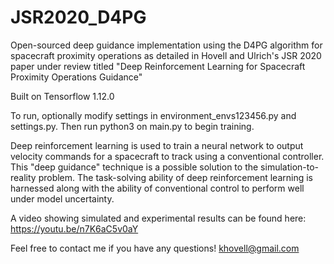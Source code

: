 # JSR2020_D4PG
Open-sourced deep guidance implementation using the D4PG algorithm for spacecraft proximity operations as detailed in Hovell and Ulrich's JSR 2020 paper under review titled "Deep Reinforcement Learning for Spacecraft Proximity Operations Guidance"

Built on Tensorflow 1.12.0

To run, optionally modify settings in environment_envs123456.py and settings.py. Then run python3 on main.py to begin training.

Deep reinforcement learning is used to train a neural network to output velocity commands for a spacecraft to track using a conventional controller. This "deep guidance" technique is a possible solution to the simulation-to-reality problem. The task-solving ability of deep reinforcement learning is harnessed along with the ability of conventional control to perform well under model uncertainty.

A video showing simulated and experimental results can be found here: https://youtu.be/n7K6aC5v0aY

Feel free to contact me if you have any questions! khovell@gmail.com
